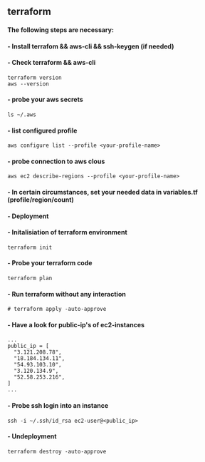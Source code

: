 ## terraform

#### The following steps are necessary:
#### - Install terrafom && aws-cli && ssh-keygen (if needed)
#### - Check terraform && aws-cli

```
terraform version
aws --version

```

#### - probe your aws secrets
```
ls ~/.aws
```

#### - list configured profile
```
aws configure list --profile <your-profile-name>

```

#### - probe connection to aws clous
```
aws ec2 describe-regions --profile <your-profile-name>
```

#### - In certain circumstances, set your needed data in variables.tf (profile/region/count)
#### - Deployment
#### - Initalisiation of terraform environment
```
terraform init
```

#### - Probe your terraform code
```
terraform plan
```

#### - Run terraform without any interaction
```
# terraform apply -auto-approve
```

#### - Have a look for public-ip's of ec2-instances
```
...
public_ip = [
  "3.121.208.78",
  "18.184.134.11",
  "54.93.103.10",
  "3.120.134.9",
  "52.58.253.216",
]
...
```

#### - Probe ssh login into an instance
```
ssh -i ~/.ssh/id_rsa ec2-user@<public_ip>
```


#### - Undeployment
```
terraform destroy -auto-approve
```

